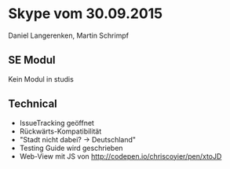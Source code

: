 # Skype vom 30.09.2015
Daniel Langerenken, Martin Schrimpf

## SE Modul
Kein Modul in studis

## Technical
* IssueTracking geöffnet
* Rückwärts-Kompatibilität
* "Stadt nicht dabei? -> Deutschland"
* Testing Guide wird geschrieben
* Web-View mit JS von http://codepen.io/chriscoyier/pen/xtoJD

